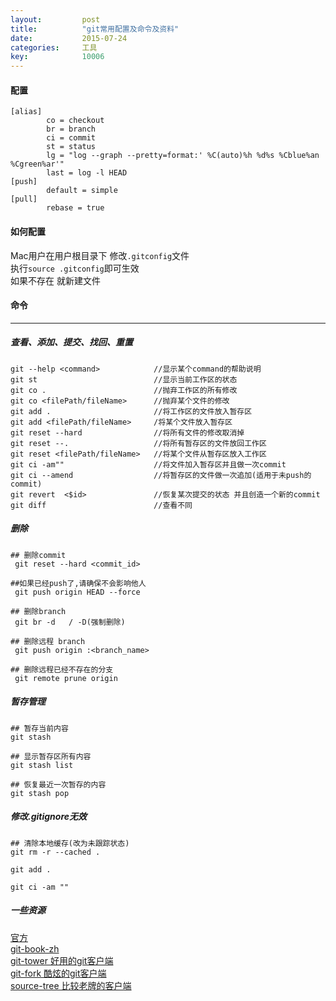```yaml
---
layout: 		post
title:			"git常用配置及命令及资料"
date:			2015-07-24
categories:		工具
key: 			10006
---
```


#### 配置
```    
[alias]
        co = checkout
        br = branch
        ci = commit
        st = status
        lg = "log --graph --pretty=format:' %C(auto)%h %d%s %Cblue%an %Cgreen%ar'"
        last = log -l HEAD
[push]
        default = simple
[pull]
        rebase = true
```
#### 如何配置
Mac用户在用户根目录下 修改`.gitconfig`文件  
执行`source .gitconfig`即可生效  
如果不存在 就新建文件

#### 命令
----
##### 查看、添加、提交、找回、重置

```
git --help <command>			//显示某个command的帮助说明
git st 							//显示当前工作区的状态
git co . 						//抛弃工作区的所有修改
git co <filePath/fileName> 		//抛弃某个文件的修改
git add . 						//将工作区的文件放入暂存区
git add <filePath/fileName> 	/将某个文件放入暂存区
git reset --hard				//将所有文件的修改取消掉 
git reset --. 					//将所有暂存区的文件放回工作区
git reset <filePath/fileName> 	//将某个文件从暂存区放入工作区
git ci -am""					//将文件加入暂存区并且做一次commit
git ci --amend					//将暂存区的文件做一次追加(适用于未push的commit)
git revert  <$id> 				//恢复某次提交的状态 并且创造一个新的commit
git diff						//查看不同
```
##### 删除
```
## 删除commit
 git reset --hard <commit_id>

##如果已经push了,请确保不会影响他人
 git push origin HEAD --force

## 删除branch
 git br -d   / -D(强制删除)

## 删除远程 branch
 git push origin :<branch_name>

## 删除远程已经不存在的分支
 git remote prune origin
```
##### 暂存管理
```
## 暂存当前内容
git stash 

## 显示暂存区所有内容
git stash list

## 恢复最近一次暂存的内容
git stash pop
```
##### 修改.gitignore无效
```
## 清除本地缓存(改为未跟踪状态)
git rm -r --cached .

git add .

git ci -am ""

```
##### 一些资源
[官方](https://git-scm.com/)  
[git-book-zh](https://git-scm.com/book/zh/v2)  
[git-tower 好用的git客户端](https://www.git-tower.com/)  
[git-fork 酷炫的git客户端](https://git-fork.com/)  
[source-tree 比较老牌的客户端](https://www.sourcetreeapp.com/)

